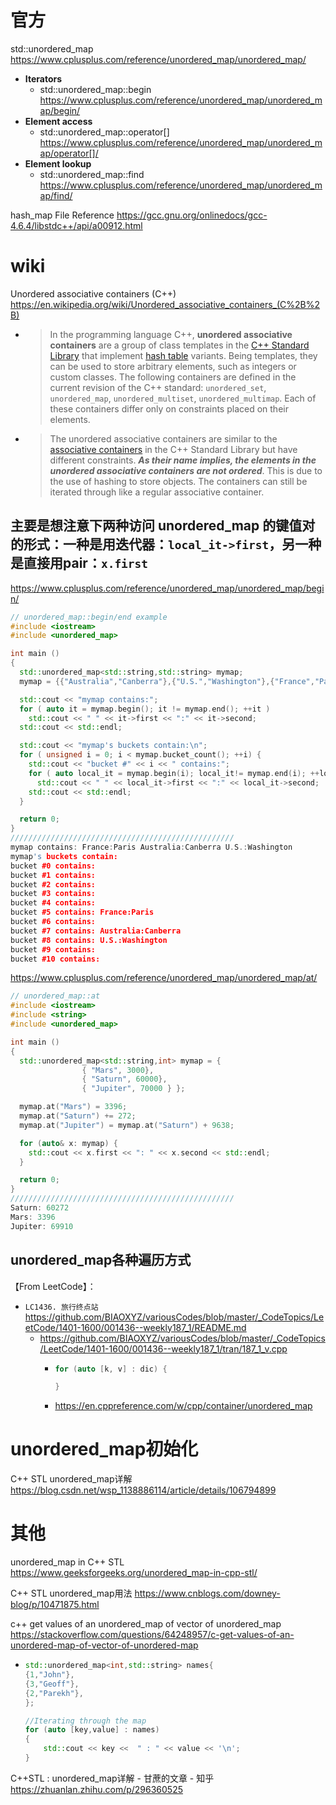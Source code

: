
# 官方

std::unordered_map https://www.cplusplus.com/reference/unordered_map/unordered_map/
- **Iterators**
  * std::unordered_map::begin https://www.cplusplus.com/reference/unordered_map/unordered_map/begin/
- **Element access**
  * std::unordered_map::operator[] https://www.cplusplus.com/reference/unordered_map/unordered_map/operator[]/
- **Element lookup**
  * std::unordered_map::find https://www.cplusplus.com/reference/unordered_map/unordered_map/find/

hash_map File Reference https://gcc.gnu.org/onlinedocs/gcc-4.6.4/libstdc++/api/a00912.html

# wiki

Unordered associative containers (C++) https://en.wikipedia.org/wiki/Unordered_associative_containers_(C%2B%2B)
- > In the programming language C++, **unordered associative containers** are a group of class templates in the [C++ Standard Library](https://en.wikipedia.org/wiki/C%2B%2B_Standard_Library) that implement [hash table](https://en.wikipedia.org/wiki/Hash_table) variants. Being templates, they can be used to store arbitrary elements, such as integers or custom classes. The following containers are defined in the current revision of the C++ standard: `unordered_set`, `unordered_map`, `unordered_multiset`, `unordered_multimap`. Each of these containers differ only on constraints placed on their elements.
- > The unordered associative containers are similar to the [associative containers](https://en.wikipedia.org/wiki/Associative_containers) in the C++ Standard Library but have different constraints. ***As their name implies, the elements in the unordered associative containers are not ordered***. This is due to the use of hashing to store objects. The containers can still be iterated through like a regular associative container.

## 主要是想注意下两种访问 unordered_map 的键值对的形式：一种是用迭代器：`local_it->first`，另一种是直接用pair：`x.first`

https://www.cplusplus.com/reference/unordered_map/unordered_map/begin/
```cpp
// unordered_map::begin/end example
#include <iostream>
#include <unordered_map>

int main ()
{
  std::unordered_map<std::string,std::string> mymap;
  mymap = {{"Australia","Canberra"},{"U.S.","Washington"},{"France","Paris"}};

  std::cout << "mymap contains:";
  for ( auto it = mymap.begin(); it != mymap.end(); ++it )
    std::cout << " " << it->first << ":" << it->second;
  std::cout << std::endl;

  std::cout << "mymap's buckets contain:\n";
  for ( unsigned i = 0; i < mymap.bucket_count(); ++i) {
    std::cout << "bucket #" << i << " contains:";
    for ( auto local_it = mymap.begin(i); local_it!= mymap.end(i); ++local_it )
      std::cout << " " << local_it->first << ":" << local_it->second;
    std::cout << std::endl;
  }

  return 0;
}
//////////////////////////////////////////////////
mymap contains: France:Paris Australia:Canberra U.S.:Washington
mymap's buckets contain:
bucket #0 contains:
bucket #1 contains:
bucket #2 contains:
bucket #3 contains:
bucket #4 contains:
bucket #5 contains: France:Paris
bucket #6 contains:
bucket #7 contains: Australia:Canberra
bucket #8 contains: U.S.:Washington
bucket #9 contains:
bucket #10 contains:
```

https://www.cplusplus.com/reference/unordered_map/unordered_map/at/
```cpp
// unordered_map::at
#include <iostream>
#include <string>
#include <unordered_map>

int main ()
{
  std::unordered_map<std::string,int> mymap = {
                { "Mars", 3000},
                { "Saturn", 60000},
                { "Jupiter", 70000 } };

  mymap.at("Mars") = 3396;
  mymap.at("Saturn") += 272;
  mymap.at("Jupiter") = mymap.at("Saturn") + 9638;

  for (auto& x: mymap) {
    std::cout << x.first << ": " << x.second << std::endl;
  }

  return 0;
}
//////////////////////////////////////////////////
Saturn: 60272
Mars: 3396
Jupiter: 69910
```

## unordered_map各种遍历方式

【From LeetCode】：
- `LC1436. 旅行终点站` https://github.com/BIAOXYZ/variousCodes/blob/master/_CodeTopics/LeetCode/1401-1600/001436--weekly187_1/README.md
  * https://github.com/BIAOXYZ/variousCodes/blob/master/_CodeTopics/LeetCode/1401-1600/001436--weekly187_1/tran/187_1_v.cpp
    + >
      ```cpp
      for (auto [k, v] : dic) {
      
      }
      ```
    + https://en.cppreference.com/w/cpp/container/unordered_map

# unordered_map初始化

C++ STL unordered_map详解 https://blog.csdn.net/wsp_1138886114/article/details/106794899

# 其他

unordered_map in C++ STL https://www.geeksforgeeks.org/unordered_map-in-cpp-stl/

C++ STL unordered_map用法 https://www.cnblogs.com/downey-blog/p/10471875.html

c++ get values of an unordered_map of vector of unordered_map https://stackoverflow.com/questions/64248957/c-get-values-of-an-unordered-map-of-vector-of-unordered-map
- >
  ```cpp
  std::unordered_map<int,std::string> names{
  {1,"John"},
  {3,"Geoff"},
  {2,"Parekh"},
  };
  
  //Iterating through the map
  for (auto [key,value] : names)
  {
      std::cout << key <<  " : " << value << '\n';
  }
  ```

C++STL : unordered_map详解 - 甘蔗的文章 - 知乎 https://zhuanlan.zhihu.com/p/296360525
